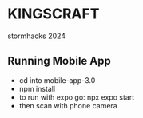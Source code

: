 # KINGSCRAFT

stormhacks 2024

## Running Mobile App

- cd into mobile-app-3.0
- npm install
- to run with expo go: npx expo start
- then scan with phone camera
